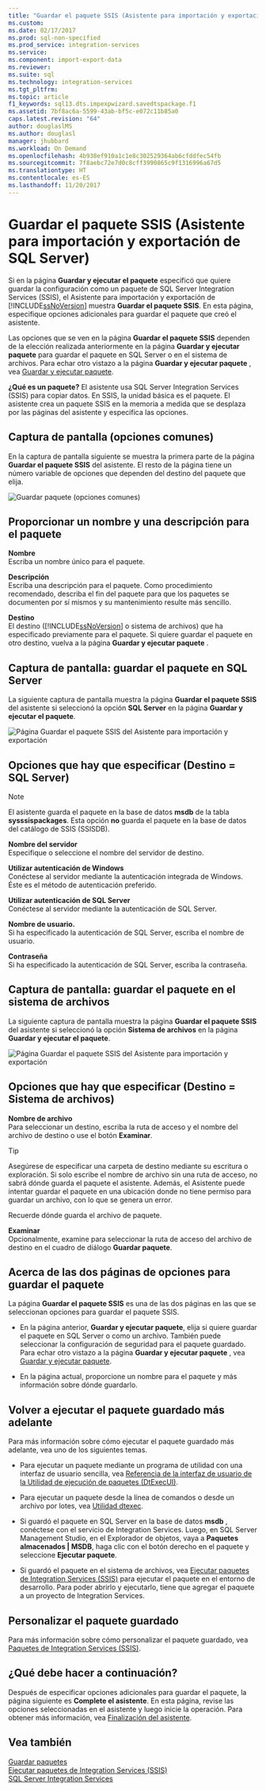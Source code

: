 ```yaml
---
title: "Guardar el paquete SSIS (Asistente para importación y exportación de SQL Server) | Microsoft Docs"
ms.custom: 
ms.date: 02/17/2017
ms.prod: sql-non-specified
ms.prod_service: integration-services
ms.service: 
ms.component: import-export-data
ms.reviewer: 
ms.suite: sql
ms.technology: integration-services
ms.tgt_pltfrm: 
ms.topic: article
f1_keywords: sql13.dts.impexpwizard.savedtspackage.f1
ms.assetid: 7bf8ac6a-5599-43ab-bf5c-e072c11b85a0
caps.latest.revision: "64"
author: douglaslMS
ms.author: douglasl
manager: jhubbard
ms.workload: On Demand
ms.openlocfilehash: 4b938ef910a1c1e8c302529364ab6cfddfec54fb
ms.sourcegitcommit: 7f8aebc72e7d0c8cff3990865c9f1316996a67d5
ms.translationtype: HT
ms.contentlocale: es-ES
ms.lasthandoff: 11/20/2017
---
```

# <a name="save-ssis-package-sql-server-import-and-export-wizard"></a>Guardar el paquete SSIS (Asistente para importación y exportación de SQL Server)
  Si en la página **Guardar y ejecutar el paquete** especificó que quiere guardar la configuración como un paquete de SQL Server Integration Services (SSIS), el Asistente para importación y exportación de [!INCLUDE[ssNoVersion](../../includes/ssnoversion-md.md)] muestra **Guardar el paquete SSIS**. En esta página, especifique opciones adicionales para guardar el paquete que creó el asistente.  

Las opciones que se ven en la página **Guardar el paquete SSIS** dependen de la elección realizada anteriormente en la página **Guardar y ejecutar paquete** para guardar el paquete en SQL Server o en el sistema de archivos. Para echar otro vistazo a la página **Guardar y ejecutar paquete** , vea [Guardar y ejecutar paquete](../../integration-services/import-export-data/save-and-run-package-sql-server-import-and-export-wizard.md).
 
**¿Qué es un paquete?** El asistente usa SQL Server Integration Services (SSIS) para copiar datos. En SSIS, la unidad básica es el paquete. El asistente crea un paquete SSIS en la memoria a medida que se desplaza por las páginas del asistente y especifica las opciones.

## <a name="screen-shot---common-options"></a>Captura de pantalla (opciones comunes)
En la captura de pantalla siguiente se muestra la primera parte de la página **Guardar el paquete SSIS** del asistente. El resto de la página tiene un número variable de opciones que dependen del destino del paquete que elija.

![Guardar paquete (opciones comunes)](../../integration-services/import-export-data/media/save-package-common-options.png)

## <a name="provide-a-name-and-description-for-the-package"></a>Proporcionar un nombre y una descripción para el paquete  
 **Nombre**  
 Escriba un nombre único para el paquete.  
  
 **Descripción**  
 Escriba una descripción para el paquete. Como procedimiento recomendado, describa el fin del paquete para que los paquetes se documenten por sí mismos y su mantenimiento resulte más sencillo.  
  
 **Destino**  
 El destino ([!INCLUDE[ssNoVersion](../../includes/ssnoversion-md.md)] o sistema de archivos) que ha especificado previamente para el paquete. Si quiere guardar el paquete en otro destino, vuelva a la página **Guardar y ejecutar paquete** .

## <a name="screen-shot---save-the-package-in-sql-server"></a>Captura de pantalla: guardar el paquete en SQL Server

 La siguiente captura de pantalla muestra la página **Guardar el paquete SSIS** del asistente si seleccionó la opción **SQL Server** en la página **Guardar y ejecutar el paquete**. 
  
![Página Guardar el paquete SSIS del Asistente para importación y exportación](../../integration-services/import-export-data/media/save-package2.png "Página Guardar el paquete SSIS del Asistente para importación y exportación")  

## <a name="options-to-specify-target--sql-server"></a>Opciones que hay que especificar (Destino = SQL Server) 

 > [!NOTE]
 > El asistente guarda el paquete en la base de datos **msdb** de la tabla **sysssispackages**. Esta opción **no** guarda el paquete en la base de datos del catálogo de SSIS (SSISDB).  
 
 **Nombre del servidor**  
 Especifique o seleccione el nombre del servidor de destino.  
   
 **Utilizar autenticación de Windows**  
Conéctese al servidor mediante la autenticación integrada de Windows. Éste es el método de autenticación preferido.  
  
 **Utilizar autenticación de SQL Server**  
Conéctese al servidor mediante la autenticación de SQL Server.  
  
 **Nombre de usuario.**  
Si ha especificado la autenticación de SQL Server, escriba el nombre de usuario.  
  
 **Contraseña**  
Si ha especificado la autenticación de SQL Server, escriba la contraseña.  
    
## <a name="screen-shot---save-the-package-in-the-file-system"></a>Captura de pantalla: guardar el paquete en el sistema de archivos
 
La siguiente captura de pantalla muestra la página **Guardar el paquete SSIS** del asistente si seleccionó la opción **Sistema de archivos** en la página **Guardar y ejecutar el paquete**. 
  
![Página Guardar el paquete SSIS del Asistente para importación y exportación](../../integration-services/import-export-data/media/save-package1.png "Página Guardar el paquete SSIS del Asistente para importación y exportación")  

## <a name="options-to-specify-target--file-system"></a>Opciones que hay que especificar (Destino = Sistema de archivos)

 **Nombre de archivo**  
 Para seleccionar un destino, escriba la ruta de acceso y el nombre del archivo de destino o use el botón **Examinar**.  
  
> [!TIP]
> Asegúrese de especificar una carpeta de destino mediante su escritura o exploración. Si solo escribe el nombre de archivo sin una ruta de acceso, no sabrá dónde guarda el paquete el asistente. Además, el Asistente puede intentar guardar el paquete en una ubicación donde no tiene permiso para guardar un archivo, con lo que se genera un error.  
>   
>  Recuerde dónde guarda el archivo de paquete.  
  
 **Examinar**  
 Opcionalmente, examine para seleccionar la ruta de acceso del archivo de destino en el cuadro de diálogo **Guardar paquete**.  

## <a name="about-the-two-pages-of-options-for-saving-the-package"></a>Acerca de las dos páginas de opciones para guardar el paquete  
 La página **Guardar el paquete SSIS** es una de las dos páginas en las que se seleccionan opciones para guardar el paquete SSIS.  
  
-   En la página anterior, **Guardar y ejecutar paquete**, elija si quiere guardar el paquete en SQL Server o como un archivo. También puede seleccionar la configuración de seguridad para el paquete guardado. Para echar otro vistazo a la página **Guardar y ejecutar paquete** , vea [Guardar y ejecutar paquete](../../integration-services/import-export-data/save-and-run-package-sql-server-import-and-export-wizard.md).  
  
-   En la página actual, proporcione un nombre para el paquete y más información sobre dónde guardarlo.  
 
## <a name="run-the-saved-package-again-later"></a>Volver a ejecutar el paquete guardado más adelante  
 Para más información sobre cómo ejecutar el paquete guardado más adelante, vea uno de los siguientes temas.  
  
-   Para ejecutar un paquete mediante un programa de utilidad con una interfaz de usuario sencilla, vea [Referencia de la interfaz de usuario de la Utilidad de ejecución de paquetes &#40;DtExecUI&#41;](../../integration-services/packages/execute-package-utility-dtexecui-ui-reference.md).  
  
-   Para ejecutar un paquete desde la línea de comandos o desde un archivo por lotes, vea [Utilidad dtexec](../../integration-services/packages/dtexec-utility.md).  
  
-   Si guardó el paquete en SQL Server en la base de datos **msdb** , conéctese con el servicio de Integration Services. Luego, en SQL Server Management Studio, en el Explorador de objetos, vaya a **Paquetes almacenados | MSDB**, haga clic con el botón derecho en el paquete y seleccione **Ejecutar paquete**.

-   Si guardó el paquete en el sistema de archivos, vea [Ejecutar paquetes de Integration Services (SSIS)](../../integration-services/packages/run-integration-services-ssis-packages.md) para ejecutar el paquete en el entorno de desarrollo. Para poder abrirlo y ejecutarlo, tiene que agregar el paquete a un proyecto de Integration Services.  

## <a name="customize-the-saved-package"></a>Personalizar el paquete guardado  
 Para más información sobre cómo personalizar el paquete guardado, vea [Paquetes de Integration Services &#40;SSIS&#41;](../../integration-services/integration-services-ssis-packages.md).  
  
## <a name="whats-next"></a>¿Qué debe hacer a continuación?  
 Después de especificar opciones adicionales para guardar el paquete, la página siguiente es **Complete el asistente**. En esta página, revise las opciones seleccionadas en el asistente y luego inicie la operación. Para obtener más información, vea [Finalización del asistente](../../integration-services/import-export-data/complete-the-wizard-sql-server-import-and-export-wizard.md).  
 
## <a name="see-also"></a>Vea también  
[Guardar paquetes](../../integration-services/save-packages.md)  
[Ejecutar paquetes de Integration Services (SSIS)](../../integration-services/packages/run-integration-services-ssis-packages.md)  
[SQL Server Integration Services](../../integration-services/sql-server-integration-services.md)
 
 
